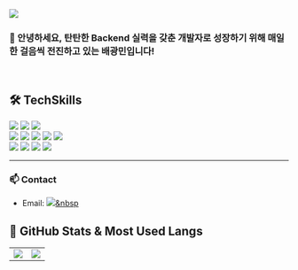 <!-- 상단 배너 -->
<img src="https://capsule-render.vercel.app/api?type=waving&color=gradient&height=200&section=header&text=Welcome%20to%20Pang's%20GitHub&fontSize=40&fontAlignY=35&animation=fadeIn" />

### 👋 안녕하세요, 탄탄한 Backend 실력을 갖춘 개발자로 성장하기 위해 매일 한 걸음씩 전진하고 있는 **배광민**입니다!

<br>

## 🛠️ TechSkills
<div>
  <!-- Languages -->
  <img src="https://img.shields.io/badge/Java-FC4C02?style=flat&logo=coffeescript&logoColor=white" />
  <img src="https://img.shields.io/badge/Python-3776AB?style=flat&logo=Python&logoColor=white" />
  <img src="https://img.shields.io/badge/Javascript-F7DF1E?style=flat&logo=Javascript&logoColor=white" />
  <br>

  <!-- Frameworks & Libraries -->
  <img src="https://img.shields.io/badge/Spring-6DB33F?style=flat&logo=Spring&logoColor=white" />
  <img src="https://img.shields.io/badge/SpringBoot-6DB33F?style=flat&logo=SpringBoot&logoColor=white" />
  <img src="https://img.shields.io/badge/SpringSecurity-6DB33F?style=flat&logo=SpringSecurity&logoColor=white" />
  <img src="https://img.shields.io/badge/JPA-59666C?style=flat&logo=hibernate&logoColor=white" />
  <img src="https://img.shields.io/badge/Vue-4FC08D?style=flat&logo=Vue.js&logoColor=white" />
  <br>

  <!-- Infra & Databases -->
  <img src="https://img.shields.io/badge/Linux-FCC624?style=flat&logo=linux&logoColor=black" />
  <img src="https://img.shields.io/badge/AWS-232F3E?style=flat&logo=amazonaws&logoColor=white" />
  <img src="https://img.shields.io/badge/MySQL-00758F?style=flat&logo=mysql&logoColor=white" />
  <img src="https://img.shields.io/badge/MongoDB-47A248?style=flat&logo=mongodb&logoColor=white" />
</div>

---

### 📫 Contact

- Email: <a href="mailto:qoendqh@naver.com">
    <img src="https://img.shields.io/badge/qoendqh@naver.com-217346?style=for-the-badge&logo=naver&logoColor=white"/>&nbsp
  </a>

## 🚀 GitHub Stats & Most Used Langs

<table>
  <tr>
    <td>
      <img src="https://github-readme-stats.vercel.app/api/top-langs/?username=pangminwhere&layout=compact&theme=tokyonight" />
    </td>
    <td>
      <img src="https://github-readme-stats.vercel.app/api?username=pangminwhere&show_icons=true&theme=tokyonight&hide=issues" />
    </td>
  </tr>
</table>

